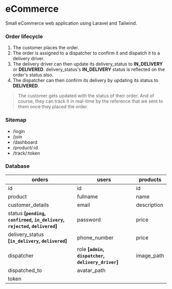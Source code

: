 # eCommerce
Small eCommerce web application using Laravel and Tailwind.

### Order lifecycle
1. The customer places the order.
2. The order is assigned to a dispatcher to confirm it and dispatch it to a delivery driver.
4. The delivery driver can then update its delivery_status to __IN_DELIVERY__ or __DELIVERED__. delivery_status's __IN_DELIVERY__ status is reflected on the order's status also.
5. The dispatcher can then confirm its delivery by updating its status to __DELIVERED__.
> The customer gets updated with the status of their order. And of course, they can track it in real-time by the reference that we sent to them once they placed the order.

### Sitemap
 - /login
 - /join
 - /dashboard
 - /product/:id
 - /track/:token

### Database
orders | users | products
------------ | ------------- | -------------
id | id | id
product | fullname | name
customer_details | email | description
status __[`pending`, `confirmed`, `in_delivery`, `rejected`, `delivered`]__ | password | price
delivery_status __[`in_delivery`, `delivered`]__ | phone_number | price
dispatcher | role __[`admin`, `dispatcher`, `delivery_driver`]__ | image_path
dispatched_to | avatar_path | 
token |  | 
